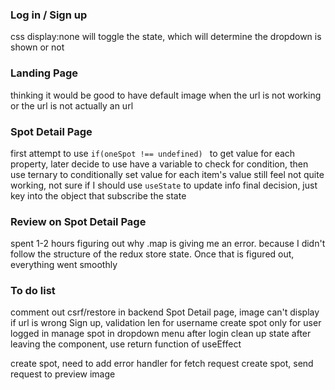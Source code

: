 ### Log in / Sign up
css display:none will toggle the state, which will determine the dropdown is shown or not


### Landing Page
thinking it would be good to have default image when the url is not working or the url is not actually an url

### Spot Detail Page
first attempt to use ```if(oneSpot !== undefined) ``` to get value for each property, later decide to use have a variable to check for condition, then use ternary to conditionally set value for each item's value
still feel not quite working, not sure if I should use ```useState``` to update info
final decision, just key into the object that subscribe the state

### Review on Spot Detail Page
spent 1-2 hours figuring out why .map is giving me an error.
because I didn't follow the structure of the redux store state.
Once that is figured out, everything went smoothly


### To do list
comment out csrf/restore in backend
Spot Detail page, image can't display if url is wrong
Sign up, validation len for username
create spot only for user logged in
manage spot in dropdown menu after login
clean up state after leaving the component, use return function of useEffect

create spot, need to add error handler for fetch request
create spot, send request to preview image
